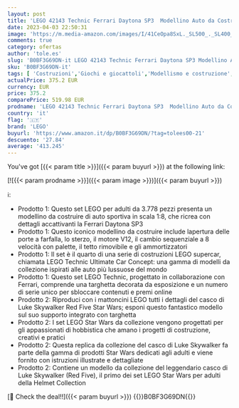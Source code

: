 ```yaml
---
layout: post
title: 'LEGO 42143 Technic Ferrari Daytona SP3  Modellino Auto da Costruire Supercar Rossa Scala 1:8mSet Avanzato da Collezione Serie Ultimate Cars Concept & 75327 Star Wars Casco di Luke Skywalker'
date: 2023-04-03 22:50:31
image: 'https://m.media-amazon.com/images/I/41CeOpa8SxL._SL500_._SL400_.jpg'
comments: true
category: ofertas
author: 'tole.es'
slug: 'B0BF3G69DN-it LEGO 42143 Technic Ferrari Daytona SP3 Modellino Auto da...'
sku: 'B0BF3G69DN-it'
tags: [ 'Costruzioni','Giochi e giocattoli','Modellismo e costruzione','Set di costruzioni giocattolo','lego','🇮🇹', ]
actualPrice: 375.2 EUR
currency: EUR
price: 375.2
comparePrice: 519.98 EUR
prodname: 'LEGO 42143 Technic Ferrari Daytona SP3  Modellino Auto da Costruire Supercar Rossa Scala 1:8mSet Avanzato da Collezione Serie Ultimate Cars Concept & 75327 Star Wars Casco di Luke Skywalker'
country: 'it'
flag: '🇮🇹'
brand: 'LEGO'
buyurl: 'https://www.amazon.it/dp/B0BF3G69DN/?tag=tolees00-21'
descuento: '27.84'
average: '413.245'
---
```


You've got [{{< param title >}}]({{< param buyurl >}}) at the following link:

[![{{< param prodname >}}]({{< param image >}})]({{< param buyurl >}})

ℹ️:

- Prodotto 1: Questo set LEGO per adulti da 3.778 pezzi presenta un modellino da costruire di auto sportiva in scala 1:8, che ricrea con dettagli accattivanti la Ferrari Daytona SP3
- Prodotto 1: Questo iconico modellino da costruire include lapertura delle porte a farfalla, lo sterzo, il motore V12, il cambio sequenziale a 8 velocità con palette, il tetto rimovibile e gli ammortizzatori
- Prodotto 1: Il set è il quarto di una serie di costruzioni LEGO supercar, chiamata LEGO Technic Ultimate Car Concept: una gamma di modelli da collezione ispirati alle auto più lussuose del mondo
- Prodotto 1: Questo set LEGO Technic, progettato in collaborazione con Ferrari, comprende una targhetta decorata da esposizione e un numero di serie unico per sbloccare contenuti e premi online
- Prodotto 2: Riproduci con i mattoncini LEGO tutti i dettagli del casco di Luke Skywalker Red Five Star Wars; esponi questo fantastico modello sul suo supporto integrato con targhetta
- Prodotto 2: I set LEGO Star Wars da collezione vengono progettati per gli appassionati di hobbistica che amano i progetti di costruzione, creativi e pratici
- Prodotto 2: Questa replica da collezione del casco di Luke Skywalker fa parte della gamma di prodotti Star Wars dedicati agli adulti e viene fornito con istruzioni illustrate e dettagliate
- Prodotto 2: Contiene un modello da collezione del leggendario casco di Luke Skywalker (Red Five), il primo dei set LEGO Star Wars per adulti della Helmet Collection

[🛒 Check the deal!!]({{< param buyurl >}})
{{<world>}}B0BF3G69DN{{</world>}}
